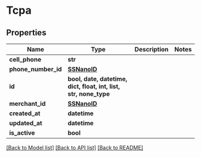 # Tcpa


## Properties
Name | Type | Description | Notes
------------ | ------------- | ------------- | -------------
**cell_phone** | **str** |  | 
**phone_number_id** | [**SSNanoID**](SSNanoID.md) |  | 
**id** | **bool, date, datetime, dict, float, int, list, str, none_type** |  | 
**merchant_id** | [**SSNanoID**](SSNanoID.md) |  | 
**created_at** | **datetime** |  | 
**updated_at** | **datetime** |  | 
**is_active** | **bool** |  | 

[[Back to Model list]](../README.md#documentation-for-models) [[Back to API list]](../README.md#documentation-for-api-endpoints) [[Back to README]](../README.md)


